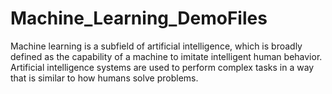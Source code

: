 # Machine_Learning_DemoFiles
Machine learning is a subfield of artificial intelligence, which is broadly defined as the capability of a machine to imitate intelligent human behavior. Artificial intelligence systems are used to perform complex tasks in a way that is similar to how humans solve problems.
